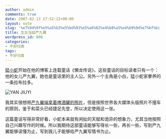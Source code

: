 ```yaml
---
author: admin
comments: true
date: 2007-02-13 17:52:22+00:00
layout: note
slug: '%e7%94%9f%e5%a5%b3%e5%bd%93%e5%a6%82%e4%b8%a5%e4%b9%9d%e7%bf%bc'
title: 生女当如严九翼
wordpress_id: 808
categories:
- 不好归类
tags:
- 不好归类
---
```


[猛小蛇](http://www.niubian.com/)开始在他的博客上连载童话《懒龙传说》，这些童话的目标读者只有一个：他的女儿严九翼，她也是童话里的主人公。另外一个主角是小白，猛小蛇家豢养的一条拉布拉多。

![YAN JIUYI](http://farm1.static.flickr.com/161/389273058_0a15ef4ded_m.jpg)

我其实很想用[严九翼端拿着啤酒罐的照片](http://www.niubian.com/wp-content/uploads/2007/02/07d2593ec5cff83f71cf6cea.jpg)，但是按照世界各大媒体头版照片不撞车的原则，鉴于和菜头已经捷足先登，所以决定使用这一张。

这篇童话写得非常好看，小蛇本来就有闲扯的天赋和诡异的想象力，尤其当他按照自己兴趣写作的时候。所以我期待这部童话能够写得长一些，再长一些，写到严九翼能够读懂为止，写到我儿子能够给严九翼写情书为止。
